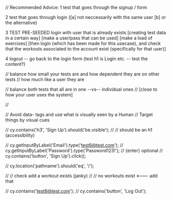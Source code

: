 // Recommended Advice:
1 test that goes through the signup / form

2 test that goes through login ([a] not neccessarily with the same user [b] or the alternative)

3 TEST PRE-SEEDED login with user that is already exists
[creating test data in a certain way]
[make a user/pass that can be used]
[make a load of exercises]
[then login (which has been made for this usecase), and check that the workouts associated to the account exist (specifically for that user)]

4 logout -- go back to the login form (test h1 is Login etc. -- test the content?)

// balance how small your tests are and how dependent they are on other tests
// how much like a user they are

// balance both tests that all are in one --vs-- individual ones
// [close to how your user uses the system]

//

// Avoid data- tags and use what is visually seen by a Human
// Target things by visual cues

// cy.contains('h3', 'Sign Up').should('be.visible');
// // should be an h1 (accessibility)

// cy.getInputByLabel('Email').type('test6@test.com');
// cy.getInputByLabel('Password').type('Password123!'); // {enter} optional
// cy.contains('button', 'Sign Up').click();

// cy.location('pathname').should('eq', '/');

// // check add a workout exists (janky)
// // no workouts exist <--- add that

// cy.contains('test6@test.com');
// cy.contains('button', 'Log Out');

